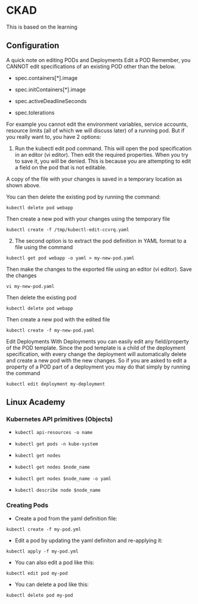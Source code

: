 # CKAD
This is based on the learning


## Configuration 

A quick note on editing PODs and Deployments
Edit a POD
Remember, you CANNOT edit specifications of an existing POD other than the below.

* spec.containers[*].image

* spec.initContainers[*].image

* spec.activeDeadlineSeconds

* spec.tolerations

For example you cannot edit the environment variables, service accounts, resource limits (all of which we will discuss later) of a running pod. But if you really want to, you have 2 options:

1. Run the kubectl edit pod <pod name> command.  This will open the pod specification in an editor (vi editor). Then edit the required properties. When you try to save it, you will be denied. This is because you are attempting to edit a field on the pod that is not editable.



A copy of the file with your changes is saved in a temporary location as shown above.

You can then delete the existing pod by running the command:

``kubectl delete pod webapp``



Then create a new pod with your changes using the temporary file

``kubectl create -f /tmp/kubectl-edit-ccvrq.yaml``



2. The second option is to extract the pod definition in YAML format to a file using the command

``kubectl get pod webapp -o yaml > my-new-pod.yaml``

Then make the changes to the exported file using an editor (vi editor). Save the changes

``vi my-new-pod.yaml``

Then delete the existing pod

``kubectl delete pod webapp``

Then create a new pod with the edited file

``kubectl create -f my-new-pod.yaml``



Edit Deployments
With Deployments you can easily edit any field/property of the POD template. Since the pod template is a child of the deployment specification,  with every change the deployment will automatically delete and create a new pod with the new changes. So if you are asked to edit a property of a POD part of a deployment you may do that simply by running the command

``kubectl edit deployment my-deployment``


## Linux Academy 

### Kubernetes API primitives (Objects)

* ``kubectl api-resources -o name``

* ``kubectl get pods -n kube-system``

* ``kubectl get nodes``

* ``kubectl get nodes $node_name``

* ``kubectl get nodes $node_name -o yaml``

* ``kubectl describe node $node_name``

### Creating Pods

* Create a pod from the yaml definition file:

``kubectl create -f my-pod.yml``

* Edit a pod by updating the yaml definiton and re-applying it:

``kubectl apply -f my-pod.yml``

* You can also edit a pod like this:

``kubectl edit pod my-pod ``

* You can delete a pod like this:

``kubectl delete pod my-pod``


